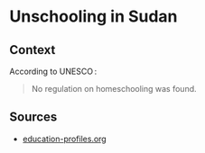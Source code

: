 # Unschooling in Sudan

## Context

According to UNESCO :

> No regulation on homeschooling was found.

## Sources

* [education-profiles.org](https://education-profiles.org/northern-africa-and-western-asia/sudan/~non-state-actors-in-education)
